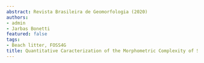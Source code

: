 ```yaml
---
abstract: Revista Brasileira de Geomorfologia (2020)
authors:
- admin
- Jarbas Bonetti
featured: false
tags:
- Beach litter, FOSS4G
title: Quantitative Caracterization of the Morphometric Complexity of South-Southest Brazilian Coastline using Fractal Methods
---
```

